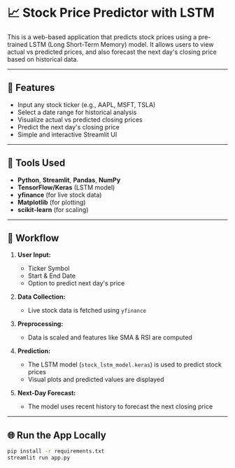 # 📈 Stock Price Predictor with LSTM

This is a web-based application that predicts stock prices using a pre-trained LSTM (Long Short-Term Memory) model. It allows users to view actual vs predicted prices, and also forecast the next day's closing price based on historical data.

---

## 🚀 Features
- Input any stock ticker (e.g., AAPL, MSFT, TSLA)
- Select a date range for historical analysis
- Visualize actual vs predicted closing prices
- Predict the next day's closing price
- Simple and interactive Streamlit UI

---

## 🔧 Tools Used
- **Python**, **Streamlit**, **Pandas**, **NumPy**
- **TensorFlow/Keras** (LSTM model)
- **yfinance** (for live stock data)
- **Matplotlib** (for plotting)
- **scikit-learn** (for scaling)

---

## 🔄 Workflow

1. **User Input:**
   - Ticker Symbol
   - Start & End Date
   - Option to predict next day's price

2. **Data Collection:**
   - Live stock data is fetched using `yfinance`

3. **Preprocessing:**
   - Data is scaled and features like SMA & RSI are computed

4. **Prediction:**
   - The LSTM model (`stock_lstm_model.keras`) is used to predict stock prices
   - Visual plots and predicted values are displayed

5. **Next-Day Forecast:**
   - The model uses recent history to forecast the next closing price

---

## 🌐 Run the App Locally

```bash
pip install -r requirements.txt
streamlit run app.py
